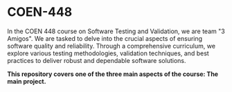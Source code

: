 # COEN-448

In the COEN 448 course on Software Testing and Validation, we are team "3 Amigos". 
We are tasked to delve into the crucial aspects of ensuring software quality and reliability. 
Through a comprehensive curriculum, we explore various testing methodologies, validation techniques,
and best practices to deliver robust and dependable software solutions. 

**This repository covers one of the three main aspects of the course: The main project.**
